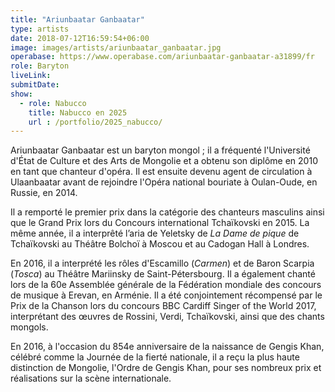 ```yaml
---
title: "Ariunbaatar Ganbaatar"
type: artists
date: 2018-07-12T16:59:54+06:00
image: images/artists/ariunbaatar_ganbaatar.jpg
operabase: https://www.operabase.com/ariunbaatar-ganbaatar-a31899/fr
role: Baryton
liveLink: 
submitDate: 
show:
  - role: Nabucco
    title: Nabucco en 2025
    url : /portfolio/2025_nabucco/
---
```


Ariunbaatar Ganbaatar est un baryton mongol ; il a fréquenté l'Université d'État de Culture et des Arts de Mongolie et a obtenu son diplôme en 2010 en tant que chanteur d'opéra. Il est ensuite devenu agent de circulation à Ulaanbaatar avant de rejoindre l'Opéra national bouriate à Oulan-Oude, en Russie, en 2014.

Il a remporté le premier prix dans la catégorie des chanteurs masculins ainsi que le Grand Prix lors du Concours international Tchaïkovski en 2015. La même année, il a interprêté l’aria de Yeletsky de *La Dame de pique* de Tchaïkovski au Théâtre Bolchoï à Moscou et au Cadogan Hall à Londres.

En 2016, il a interprété les rôles d'Escamillo (*Carmen*) et de Baron Scarpia (*Tosca*) au Théâtre Mariinsky de Saint-Pétersbourg. Il a également chanté lors de la 60e Assemblée générale de la Fédération mondiale des concours de musique à Erevan, en Arménie. Il a été conjointement récompensé par le Prix de la Chanson lors du concours BBC Cardiff Singer of the World 2017, interprétant des œuvres de Rossini, Verdi, Tchaïkovski, ainsi que des chants mongols.

En 2016, à l'occasion du 854e anniversaire de la naissance de Gengis Khan, célébré comme la Journée de la fierté nationale, il a reçu la plus haute distinction de Mongolie, l'Ordre de Gengis Khan, pour ses nombreux prix et réalisations sur la scène internationale.
